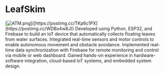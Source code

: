 # LeafSkim
[![ATM.png]([https://i.postimg.cc/zGkG8RZ3/ATM.png](https://i.postimg.cc/pTrvq0nk/image-2025-06-18-134956514.png))]([https://postimg.cc/TKp6c1PX](https://postimg.cc/WDBx4w8J))
Developed using Python, ESP32, and Firebase to build an IoT device that automatically collects floating leaves from water surfaces.
Integrated real-time sensors and motor controls to enable autonomous movement and obstacle avoidance.
Implemented real-time data synchronization with Firebase for remote monitoring and control via mobile or web dashboard.
Gained hands-on experience in hardware-software integration, cloud-based IoT systems, and embedded system design.

